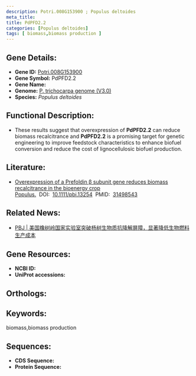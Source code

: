 ```yaml
---
description: Potri.008G153900 ; Populus deltoides
meta_title:
title: PdPFD2.2
categories: [Populus deltoides]
tags: [ biomass,biomass production ]
---
```


## Gene Details:
- **Gene ID:**	[Potri.008G153900]()
- **Gene Symbol:** PdPFD2.2
- **Gene Name:** 
- **Genome:** [P. trichocarpa genome (V3.0)]()
- **Species:** *Populus deltoides*

## Functional Description:
   - These results suggest that overexpression of **PdPFD2.2** can reduce biomass recalcitrance and **PdPFD2.2** is a promising target for genetic engineering to improve feedstock characteristics to enhance biofuel conversion and reduce the cost of lignocellulosic biofuel production.

## Literature:
   - [Overexpression of a Prefoldin β subunit gene reduces biomass recalcitrance in the bioenergy crop Populus.]( https://onlinelibrary.wiley.com/doi/10.1111/pbi.13254)&nbsp;&nbsp;DOI:&nbsp;&nbsp;[10.1111/pbi.13254](https://onlinelibrary.wiley.com/doi/10.1111/pbi.13254)&nbsp;&nbsp;PMID:&nbsp;&nbsp;[31498543](https://pubmed.ncbi.nlm.nih.gov/31498543/)

## Related News:
   - [PBJ | 美国橡树岭国家实验室突破杨树生物质抗降解屏障，显著降低生物燃料生产成本](https://mp.weixin.qq.com/s?__biz=Mzg3MDEwNDEyMg==&mid=2247485713&idx=1&sn=238ad82841d5d25e9c020ea0afb199fa&chksm=ce93a444f9e42d52c927f91cd7307f27d59f8755fb389999194a514633d16a42d83aae7e203d&scene=27#wechat_redirect)

## Gene Resources:
- **NCBI ID:** [](https://www.ncbi.nlm.nih.gov/gene/?term=)
- **UniProt accessions:** [](https://www.uniprot.org/uniprotkb//entry)

## Orthologs:


## Keywords:
biomass,biomass production

## Sequences:
- **CDS Sequence:**
- **Protein Sequence:**
